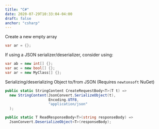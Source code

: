 ```yaml
---
title: "C#"
date: 2020-07-29T10:33:04-04:00
draft: false
anchor: "csharp"
---
```


Create a new empty array

```csharp
var ar = {};
```

If using a JSON serializer/deserializer, consider using:

```csharp
var ab = new int[] {};
var ac = new bool[] {};
var ar = new MyClass[] {};
```

Serializing/deserializing Object to/from JSON (Requires `newtonsoft` NuGet)

```csharp
public static StringContent CreateRequestBody<T>(T t) =>
  new StringContent(JsonConvert.SerializeObject(t),
                    Encoding.UTF8,
                    "application/json"
  );

public static T ReadResponseBody<T>(string responseBody) =>
  JsonConvert.DeserializeObject<T>(responseBody);
```
